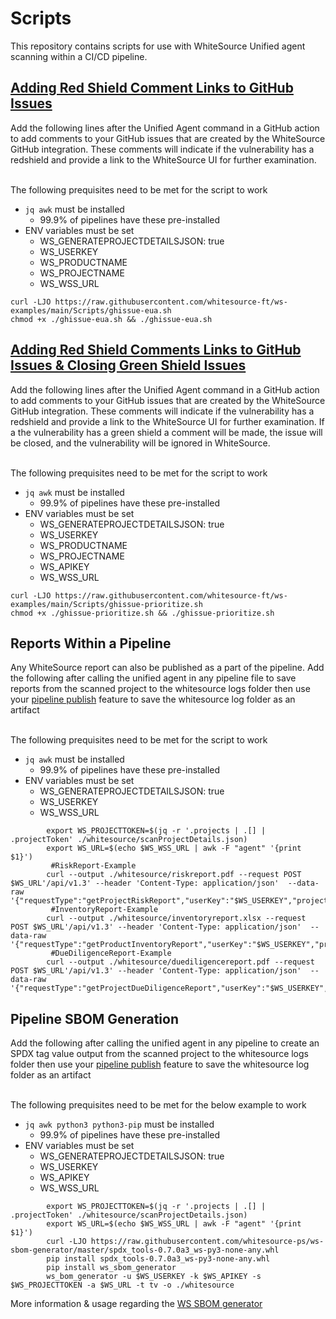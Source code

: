# Scripts
This repository contains scripts for use with WhiteSource Unified agent scanning within a CI/CD pipeline.

## [Adding Red Shield Comment Links to GitHub Issues](ghissue-eua.sh)
Add the following lines after the Unified Agent command in a GitHub action to add comments to your GitHub issues that are created by the WhiteSource GitHub integration.  These comments will indicate if the vulnerability has a redshield and provide a link to the WhiteSource UI for further examination.

<br>
The following prequisites need to be met for the script to work
<br>

* ```jq awk``` must be installed
  * 99.9% of pipelines have these pre-installed
* ENV variables must be set
  * WS_GENERATEPROJECTDETAILSJSON: true
  * WS_USERKEY
  * WS_PRODUCTNAME
  * WS_PROJECTNAME
  * WS_WSS_URL

```
curl -LJO https://raw.githubusercontent.com/whitesource-ft/ws-examples/main/Scripts/ghissue-eua.sh 
chmod +x ./ghissue-eua.sh && ./ghissue-eua.sh
```

## [Adding Red Shield Comments Links to GitHub Issues & Closing Green Shield Issues](ghissue-prioritize.sh)
Add the following lines after the Unified Agent command in a GitHub action to add comments to your GitHub issues that are created by the WhiteSource GitHub integration.  These comments will indicate if the vulnerability has a redshield and provide a link to the WhiteSource UI for further examination.  If a the vulnerability has a green shield a comment will be made, the issue will be closed, and the vulnerability will be ignored in WhiteSource.

<br>
The following prequisites need to be met for the script to work
<br>

* ```jq awk``` must be installed
  * 99.9% of pipelines have these pre-installed
* ENV variables must be set
  * WS_GENERATEPROJECTDETAILSJSON: true
  * WS_USERKEY
  * WS_PRODUCTNAME
  * WS_PROJECTNAME
  * WS_APIKEY
  * WS_WSS_URL

```
curl -LJO https://raw.githubusercontent.com/whitesource-ft/ws-examples/main/Scripts/ghissue-prioritize.sh 
chmod +x ./ghissue-prioritize.sh && ./ghissue-prioritize.sh
```

## Reports Within a Pipeline

Any WhiteSource report can also be published as a part of the pipeline.
Add the following after calling the unified agent in any pipeline file to save reports from the scanned project to the whitesource logs folder then use your [pipeline publish](../CI-CD#Pipeline-Log-Publishing) feature to save the whitesource log folder as an artifact

<br>
The following prequisites need to be met for the script to work
<br>

* ```jq awk``` must be installed
  * 99.9% of pipelines have these pre-installed
* ENV variables must be set
  * WS_GENERATEPROJECTDETAILSJSON: true
  * WS_USERKEY
  * WS_WSS_URL

```
        export WS_PROJECTTOKEN=$(jq -r '.projects | .[] | .projectToken' ./whitesource/scanProjectDetails.json)
        export WS_URL=$(echo $WS_WSS_URL | awk -F "agent" '{print $1}')
         #RiskReport-Example
        curl --output ./whitesource/riskreport.pdf --request POST $WS_URL'/api/v1.3' --header 'Content-Type: application/json'  --data-raw '{"requestType":"getProjectRiskReport","userKey":"$WS_USERKEY","projectToken":"$WS_PROJECTTOKEN"}'
         #InventoryReport-Example
        curl --output ./whitesource/inventoryreport.xlsx --request POST $WS_URL'/api/v1.3' --header 'Content-Type: application/json'  --data-raw '{"requestType":"getProductInventoryReport","userKey":"$WS_USERKEY","projectToken":"$WS_PROJECTTOKEN"}'
         #DueDiligenceReport-Example
        curl --output ./whitesource/duediligencereport.pdf --request POST $WS_URL'/api/v1.3' --header 'Content-Type: application/json'  --data-raw '{"requestType":"getProjectDueDiligenceReport","userKey":"$WS_USERKEY","projectToken":"$WS_PROJECTTOKEN"}'
```


## Pipeline SBOM Generation

Add the following after calling the unified agent in any pipeline to create an SPDX tag value output from the scanned project to the whitesource logs folder then use your [pipeline publish](../CI-CD#Pipeline-Log-Publishing) feature to save the whitesource log folder as an artifact

<br>
The following prequisites need to be met for the below example to work
<br>

* ```jq awk python3 python3-pip``` must be installed
  * 99.9% of pipelines have these pre-installed
* ENV variables must be set
  * WS_GENERATEPROJECTDETAILSJSON: true
  * WS_USERKEY
  * WS_APIKEY
  * WS_WSS_URL


```
        export WS_PROJECTTOKEN=$(jq -r '.projects | .[] | .projectToken' ./whitesource/scanProjectDetails.json)
        export WS_URL=$(echo $WS_WSS_URL | awk -F "agent" '{print $1}')
        curl -LJO https://raw.githubusercontent.com/whitesource-ps/ws-sbom-generator/master/spdx_tools-0.7.0a3_ws-py3-none-any.whl
        pip install spdx_tools-0.7.0a3_ws-py3-none-any.whl
        pip install ws_sbom_generator
        ws_bom_generator -u $WS_USERKEY -k $WS_APIKEY -s $WS_PROJECTTOKEN -a $WS_URL -t tv -o ./whitesource
```


More information & usage regarding the [WS SBOM generator](https://github.com/whitesource-ps/ws-sbom-spdx-report)
